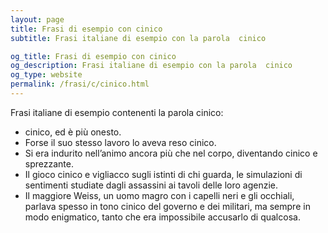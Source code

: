 ```yaml
---
layout: page
title: Frasi di esempio con cinico 
subtitle: Frasi italiane di esempio con la parola  cinico

og_title: Frasi di esempio con cinico 
og_description: Frasi italiane di esempio con la parola  cinico
og_type: website
permalink: /frasi/c/cinico.html
---
```


Frasi italiane di esempio contenenti la parola cinico:


- cinico, ed è più onesto.
- Forse il suo stesso lavoro lo aveva reso cinico.
- Si era indurito nell’animo ancora più che nel corpo, diventando cinico e sprezzante.
- Il gioco cinico e vigliacco sugli istinti di chi guarda, le simulazioni di sentimenti studiate dagli assassini ai tavoli delle loro agenzie.
- Il maggiore Weiss, un uomo magro con i capelli neri e gli occhiali, parlava spesso in tono cinico del governo e dei militari, ma sempre in modo enigmatico, tanto che era impossibile accusarlo di qualcosa.
